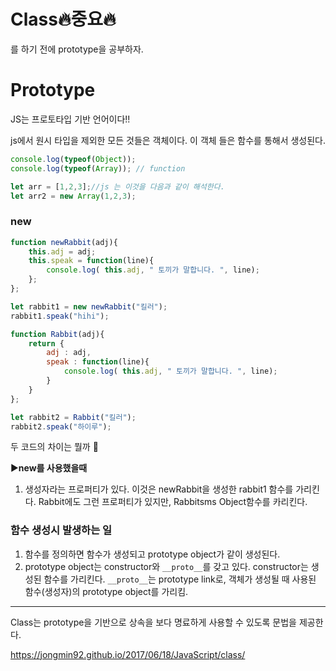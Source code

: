 # Class:fire:중요:fire:

를 하기 전에 prototype을 공부하자.

# Prototype

JS는 프로토타입 기반 언어이다!!

js에서 원시 타입을 제외한 모든 것들은 객체이다. 이 객체 들은 함수를 통해서 생성된다.

```javascript
console.log(typeof(Object));
console.log(typeof(Array)); // function
```

```javascript
let arr = [1,2,3];//js 는 이것을 다음과 같이 해석한다.
let arr2 = new Array(1,2,3);
```

### new

``` javascript
function newRabbit(adj){
	this.adj = adj;
    this.speak = function(line){
        console.log( this.adj, " 토끼가 말합니다. ", line);
    };
};

let rabbit1 = new newRabbit("킬러");
rabbit1.speak("hihi");
```

```javascript
function Rabbit(adj){
    return {
        adj : adj,
        speak : function(line){
            console.log( this.adj, " 토끼가 말합니다. ", line);
        }
    }
};

let rabbit2 = Rabbit("킬러");
rabbit2.speak("하이루");
```

두 코드의 차이는 뭘까 :face_with_head_bandage:

:arrow_forward:__new를 사용했을때__

1. 생성자라는 프로퍼티가 있다. 이것은 newRabbit을 생성한 rabbit1 함수를 가리킨다. 
   Rabbit에도 그런 프로퍼티가 있지만, Rabbitsms Object함수를 카리킨다.

### 함수 생성시 발생하는 일

1. 함수를 정의하면 함수가 생성되고 prototype object가 같이 생성된다.
2. prototype object는 constructor와 `__proto__`를 갖고 있다. constructor는 생성된 함수를 가리킨다. `__proto__`는 prototype link로, 객체가 생성될 때 사용된 함수(생성자)의 prototype object를 가리킴.



---

Class는 prototype을 기반으로 상속을 보다 명료하게 사용할 수 있도록 문법을 제공한다.

https://jongmin92.github.io/2017/06/18/JavaScript/class/